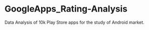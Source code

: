 # GoogleApps_Rating-Analysis
 Data Analysis of 10k Play Store apps for the study of Android market.
